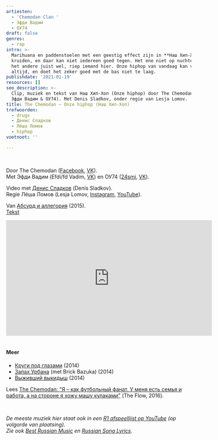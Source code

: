 ```yaml
---
artiesten:
  - 'Chemodan Clan '
  - Эфди Вадим
  - ОУ74
draft: false
genres:
  - rap
intro: >-
  Marihuana en paddenstoelen met een geestig effect zijn in **Наш Хип-Хоп** de
  kruiden, en daar kan niet iedereen goed tegen. Het ene niet op nuchtere maag,
  het andere juist wel, riep iemand hier. Onze hiphop van vandaag kan vast
  altijd, en doet het zeker goed met de bas niet te laag.
publishdate: '2021-01-19'
resources: []
seo_description: >-
  Clip, muziek en tekst van Наш Хип-Хоп (Onze hiphop) door The Chemodan (ft.
  Эфди Вадим & ОУ74). Met Denis Sladkov, onder regie van Lesja Lomov.
title: The Chemodan – Onze hiphop (Наш Хип-Хоп)
trefwoorden:
  - drugs
  - Денис Сладков
  - Лёша Ломов
  - hiphop
voetnoot: ''

---
```


<br/>

Door The Chemodan ([Facebook](https://www.facebook.com/fangrupthechemodanclan/), [VK](https://vk.com/chemodan_official)).<br/> 
Met Эфди Вадим (Efdi/fd Vadim, [VK](https://vk.com/fdvadim)) en ОУ74 ([24smi](https://24smi.org/celebrity/32385-ou74.html), [VK](https://vk.com/oy74tankograd)).
<br/>

Video met [Денис Сладков](https://www.kino-teatr.ru/kino/acter/m/ros/442718/bio/) (Denis Sladkov). <br/>
Regie Лёша Ломов (Lesja Lomov, [Instagram](https://www.instagram.com/lomovlomov/), [YouTube](https://youtu.be/CUE-4-mXU7Y)).
<br/>

Van [Абсурд и аллегория](https://open.spotify.com/album/7DMD6ww8ltSk9PjqXn4cTQ?si=LEQu2ds0SqSHr3p9LPLOAQ) (2015).<br/>
[Tekst](https://text-lyrics.ru/t/the-chemodan/2327-the-chemodan-ou74-nash-hip-hop-text-pesni.html)

<iframe width="560" height="315" src="https://www.youtube.com/embed/qNyENQwVofA" frameborder="0" allow="accelerometer; autoplay; clipboard-write; encrypted-media; gyroscope; picture-in-picture" allowfullscreen></iframe>

<br/>
<br/>

#### Meer

- [Круги под глазами](https://youtu.be/S7lugq8Wdhg) (2014)
- [Запах Урбана](https://youtu.be/ZZp4EHKXXX0) (met Brick Bazuka) (2014)
- [Выживший выкидыш](https://youtu.be/5Q-prICdM0g) (2014)


Lees [The Chemodan: "Я – как футбольный фанат. У меня есть семья и работа, а на стороне я хожу машу кулаками"](https://the-flow.ru/features/chemodan-gryaznyi-lui-interview) (The Flow, 2016).

<br/>


*De meeste muziek hier staat ook in een [R1 afspeellijst op YouTube](https://www.youtube.com/playlist?list=PLeE-zqOrSLhxfIpK2vuUJNCKSzyVBi0yM) (op volgorde van plaatsing).* <br/>
*Zie ook [Best Russian Music](https://www.youtube.com/playlist?list=PLeE-zqOrSLhxTFYDvlwUu4hYby9DojwoD) en [Russian Song Lyrics](https://www.youtube.com/playlist?list=PLeE-zqOrSLhzkRCATzT8__oNifBChVHGK).*



